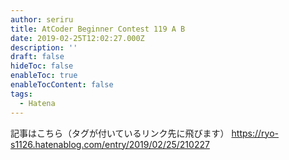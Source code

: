 ```yaml
---
author: seriru
title: AtCoder Beginner Contest 119 A B
date: 2019-02-25T12:02:27.000Z
description: ''
draft: false
hideToc: false
enableToc: true
enableTocContent: false
tags:
  - Hatena
---
```


記事はこちら（タグが付いているリンク先に飛びます）
https://ryo-s1126.hatenablog.com/entry/2019/02/25/210227
